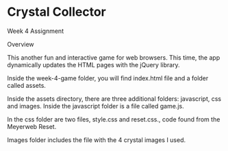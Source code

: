 # Crystal Collector
Week 4 Assignment

Overview

This another fun and interactive game for web browsers. This time, the app dynamically updates the HTML pages with the jQuery library.

Inside the week-4-game folder, you will find index.html file and a  folder called assets.

Inside the assets directory, there are three additional folders: javascript, css and images.
Inside the javascript folder is a file called game.js.

In the css folder are two files, style.css and reset.css., code found from the Meyerweb Reset. 

Images folder includes the file with the 4 crystal images I used.